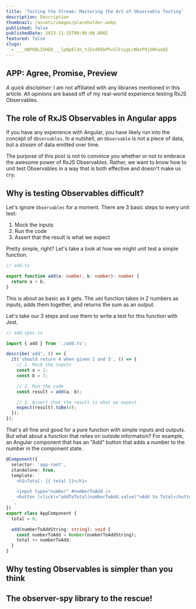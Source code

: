 ```yaml
---
title: 'Testing the Stream: Mastering the Art of Observable Testing'
description: Description
thumbnail: /assets/images/placeholder.webp
published: false
publishedDate: 2023-11-15T00:00:00.000Z
featured: false
slugs:
  - ___UNPUBLISHED___lp0p6l3n_YJZsd95bPhvSlFsygLrNOzP9jOHhaeQS
---
```


## APP: Agree, Promise, Preview

_A quick disclaimer:_ I am not affiliated with any libraries mentioned in this article. All opinions are based off of my real-world experience testing RxJS Observables.

## The role of RxJS Observables in Angular apps

If you have any experience with Angular, you have likely run into the concept of `Observables`. In a nutshell, an `Observable` is not a piece of data, but a _stream_ of data emitted over time.

The purpose of this post is not to convince you whether or not to embrace the awesome power of RxJS Observables. Rather, we want to know how to unit test Observables in a way that is both effective and doesn't make us cry.

## Why is testing Observables difficult?

Let's ignore `Observables` for a moment. There are 3 basic steps to every unit test:

1. Mock the inputs
2. Run the code
3. Assert that the result is what we expect

Pretty simple, right? Let's take a look at how we might unit test a simple function.

```ts
// add.ts

export function add(a: number, b: number): number {
  return a + b;
}
```

This is about as basic as it gets. The `add` function takes in 2 numbers as inputs, adds them together, and returns the sum as an output.

Let's take our 3 steps and use them to write a test for this function with Jest.

```ts
// add.spec.ts

import { add } from './add.ts';

describe('add', () => {
  it('should return 4 when given 1 and 3', () => {
    // 1. Mock the inputs
    const a = 1;
    const b = 3;

    // 2. Run the code
    const result = add(a, b);

    // 3. Assert that the result is what we expect
    expect(result).toBe(4);
  });
});
```

That's all fine and good for a pure function with simple inputs and outputs. But what about a function that relies on outside information? For example, an Angular component that has an "Add" button that adds a number to the number in the component state.

```ts
@Component({
  selector: 'app-root',
  standalone: true,
  template: `
    <h1>Total: {{ total }}</h1>

    <input type="number" #numberToAdd />
    <button (click)="addToTotal(numberToAdd.value)">Add to Total</button>
  `,
})
export class AppComponent {
  total = 0;

  add(numberToAddString: string): void {
    const numberToAdd = Number(numberToAddString);
    total += numberToAdd;
  }
}
```

## Why testing Observables is simpler than you think

## The observer-spy library to the rescue!
